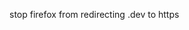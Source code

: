 stop firefox from redirecting .dev to https
<!--stackedit_data:
eyJoaXN0b3J5IjpbLTE1OTgzNDMwNTJdfQ==
-->